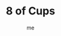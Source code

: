 ---
# basics
title     		 : "8 of Cups"
token					 : 'cups-08'
card_type			 : '' # major, minor, court
layout				 : "tarot-card"
author    		 : 'me'
one_liner 		 : "Longing, dissatisfaction, quest, departure, withdrawal"
alt_names			 : ['Indolence', 'Departure']
images				 : ['assets/images/tarot/rws/rw-cups-08.jpg']
keywords			 : ['longing', 'dissatisfaction', 'quest', 'departure', 'withdrawal']
url						 : 'tarot/cards/cups-08'
aliases				 : []

# password: 'foolish journey'
dropbox				 : 'https://www.dropbox.com/sh/nthucn7lqcqg79c/AABaXNKxLbqtAx6u-nDfLnK2a?dl=0'

meaning_light  : "Wanting something better. Blazing your own trail. Realizing there must be more to life. Leaving an unhealthy situation behind. Starting your own business. Going on a retreat. Seeking the “still, small voice.”"

meaning_shadow : "Being implacable. Finding fault. Nitpicking. Refusing to settle down. Running away from problems or confrontations. Saying, “It’s my way or the highway!” Harping on past mistakes and disappointments. Threatening to quit as a strategy to get your way."

# more detail
correspondence_planet 			: "Saturn"
correspondence_astrological : "Pisces"
correspondence_affirmation  : "I am always open to opportunities for growth."
correspondence_story 				: "The main character finds his or her everyday life suddenly unrewarding. They set off to find their destiny."

advice_relationships 	 : "If a relationship fails to supply what you need, consider looking elsewhere. Occasionally, a little time apart can restore perspective and reveal true character. Don’t be afraid to be alone; it’s okay to be your own person."

advice_work 					 : "Threatening to quit is never productive. Dedicate yourself wholeheartedly to a task…or move on without fanfare. A persistent feeling that “something’s missing” should tell you something. Know when to say “No!” to overbearing bosses."

advice_spirituality 	 : "Consider the value a retreat might offer. Spend time alone in nature. By stepping outside of your daily routine, you automatically heighten your awareness. When you return to your every day world, you’ll see it with fresh eyes."

advice_personal_growth : "As children, we ridicule “quitters.” As adults, we need to realize the time does come to throw in the towel. In your own life, what habits or attitudes need to be abandoned, cold turkey? Don’t think of it as quitting; see quitting as a step toward a new beginning."

advice_fortune_telling : "Someone’s “stepping out” on you, now or in the near future. Maybe it’s time to quit talking about the problem and just move on."

questions	: ["In your own life, what do you need to walk away from? What new experiences or insights might you gain from doing so?", "What risks are inherent in starting over? What would be lost? What benefits might you gain from a fresh start?", "What do I need to leave behind once and for all?", "If I left in search of “more,” what would I be looking for, exactly?", "How might a retreat enhance my perspective or provide closure?"]

# referenced in the symbols.toml data file
symbols	  : ['8', 'cups', 'stacked-cups']

# metadata
suppress_topnav : true
related_cards 	: []

---